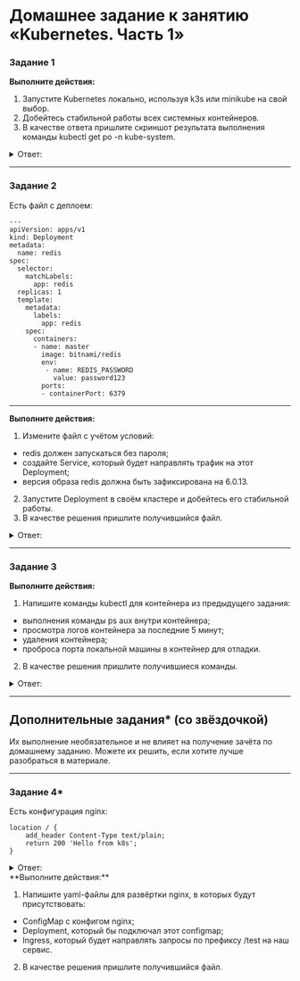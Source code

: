 # Домашнее задание к занятию «Kubernetes. Часть 1»

### Задание 1

**Выполните действия:**

1. Запустите Kubernetes локально, используя k3s или minikube на свой выбор.
1. Добейтесь стабильной работы всех системных контейнеров.
2. В качестве ответа пришлите скриншот результата выполнения команды kubectl get po -n kube-system.

<details> 
<summary> Ответ:  </summary>
 
 ![](https://user-images.githubusercontent.com/136073445/249568165-97519556-f0e3-4de1-88d5-457f66d98a99.png)

 ![](https://user-images.githubusercontent.com/136073445/249568752-1f59859f-f3ae-4107-8e75-b12997004154.png)
</details> 

------
### Задание 2


Есть файл с деплоем:

```
---
apiVersion: apps/v1
kind: Deployment
metadata:
  name: redis
spec:
  selector:
    matchLabels:
      app: redis
  replicas: 1
  template:
    metadata:
      labels:
        app: redis
    spec:
      containers:
      - name: master
        image: bitnami/redis
        env:
         - name: REDIS_PASSWORD
           value: password123
        ports:
        - containerPort: 6379
```

------
**Выполните действия:**

1. Измените файл с учётом условий:

 * redis должен запускаться без пароля;
 * создайте Service, который будет направлять трафик на этот Deployment;
 * версия образа redis должна быть зафиксирована на 6.0.13.

2. Запустите Deployment в своём кластере и добейтесь его стабильной работы.
3. В качестве решения пришлите получившийся файл.

<details> 
<summary> Ответ:  </summary>
 
```
apiVersion: apps/v1
kind: Deployment
metadata:
  name: redis
spec:
  selector:
    matchLabels:
      app: redis
  replicas: 1
  template:
    metadata:
      labels:
        app: redis
    spec:
      containers:
      - name: master
        image: bitnami/redis:6.0.13
        env:
         - name: ALLOW_EMPTY_PASSWORD
           value: "yes"
        ports:
         - containerPort: 6379

```

![](https://user-images.githubusercontent.com/136073445/249835388-d6c98843-b454-433d-bd65-fc63401c2385.png)

```
apiVersion: v1
kind: Service
metadata:
  name: redis
spec:
  selector:
    app: redis
  ports:
    - protocol: TCP
      port: 6379
      targetPort: 6379

```

![](https://user-images.githubusercontent.com/136073445/249837963-9212ce88-d742-4a90-9afa-2a56471f682d.png)
 
</details> 

------
### Задание 3

**Выполните действия:**

1. Напишите команды kubectl для контейнера из предыдущего задания:

 - выполнения команды ps aux внутри контейнера;
 - просмотра логов контейнера за последние 5 минут;
 - удаления контейнера;
 - проброса порта локальной машины в контейнер для отладки.

2. В качестве решения пришлите получившиеся команды.

<details> 
<summary> Ответ:  </summary>
- выполнения команды ps aux внутри контейнера; 
 
``` 
kubectl exec -it redis-58c6d4947b-sc29k -- ps aux
```
 
 ![](https://user-images.githubusercontent.com/136073445/249851198-566fc51c-ac2f-47f9-9aa9-4190007a5eb3.png)

- просмотра логов контейнера за последние 5 минут;

  ```
  kubectl logs --since=5m redis-58c6d4947b-sc29k
  ```

  ![](https://user-images.githubusercontent.com/136073445/249857890-ce5c0a92-5230-4931-823d-19f912926889.png)

- удаления контейнера;

```
kubectl delete -f redis.ymal
```
![](https://user-images.githubusercontent.com/136073445/249861522-4b0c908f-ae35-4ae5-8ce7-901a11f3a0df.png)
 
</details> 

------
## Дополнительные задания* (со звёздочкой)

Их выполнение необязательное и не влияет на получение зачёта по домашнему заданию. Можете их решить, если хотите лучше разобраться в материале.

---

### Задание 4*

Есть конфигурация nginx:

```
location / {
    add_header Content-Type text/plain;
    return 200 'Hello from k8s';
}
```

<details> 
<summary> Ответ:  </summary>
 
</details> 
**Выполните действия:**

1. Напишите yaml-файлы для развёртки nginx, в которых будут присутствовать:

 - ConfigMap с конфигом nginx;
 - Deployment, который бы подключал этот configmap;
 - Ingress, который будет направлять запросы по префиксу /test на наш сервис.

2. В качестве решения пришлите получившийся файл.
